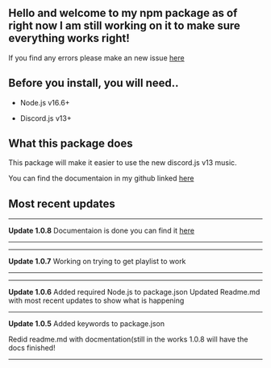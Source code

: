 Hello and welcome to my npm package as of right now I am still working on it to make sure everything works right!
----------------------------------------------------------------------------------------------------------------------

If you find any errors please make an new issue [here](https://github.com/sniper19p/broken_bones-Discord-music/issues)

Before you install, you will need..
--------------------------------------
- Node.js v16.6+

- Discord.js v13+

What this package does
--------------------------
This package will make it easier to use the new discord.js v13 music.

You can find the documentaion in my github linked [here](https://github.com/sniper19p/broken_bones-Discord-music/tree/Docs)


Most recent updates
--------------------
___
**Update 1.0.8**
Documentaion is done you can find it [here](https://github.com/sniper19p/broken_bones-Discord-music/tree/Docs) 
___
___
**Update 1.0.7**
Working on trying to get playlist to work
___

___
**Update 1.0.6**
Added required Node.js to package.json
Updated Readme.md with most recent updates to show what is happening
___
**Update 1.0.5**
Added keywords to package.json

Redid readme.md with docmentation(still in the works 1.0.8 will have the docs finished!
___

